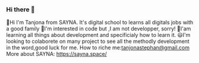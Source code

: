 ### Hi there 👋
🙂Hi I'm Tanjona from SAYNA. It's digital school to learns all digitals jobs with a good family 🥰I'm interested in code but ,I am not developper, sorry!
🥰I'am learning all things about development and specificialy how to learn it.
😃I'm  looking to colaborete on many project to see all the methodly development in the word,good luck for me.
How to riche me:tanjonastephan@gmail.com
More about SAYNA: https://sayna.space/
